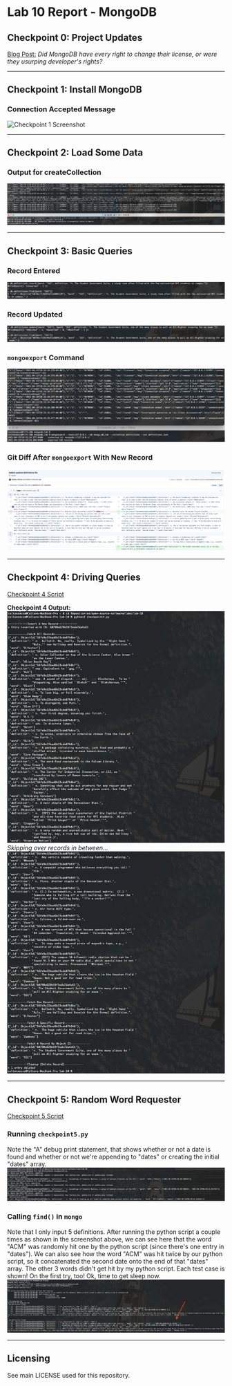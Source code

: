 # Lab 10 Report - MongoDB

## Checkpoint 0: Project Updates
[Blog Post:](https://github.com/Colton-Zecca/open-source-software/wiki/Did-MongoDB-have-every-right-to-change-their-license,-or-were-they-usurping-developer's-rights%3F) _Did MongoDB have every right to change their license, or were they usurping developer's rights?_

---
## Checkpoint 1: Install MongoDB

### Connection Accepted Message
![Checkpoint 1 Screenshot](./screenshots/1.png)

---
## Checkpoint 2: Load Some Data

### Output for createCollection
![Checkpoint 2 Screenshot](./screenshots/2.png)

---
## Checkpoint 3: Basic Queries

### Record Entered
![Checkpoint 3 Record Entered Screenshot](./screenshots/3-recordEntered.png)

### Record Updated
![Checkpoint 3 Record Updated Screenshot](./screenshots/3-recordUpdated.png)

### `mongoexport` Command
![Checkpoint 3 mongoexport Command Screenshot](./screenshots/3-mongoexportCommand.png)

### Git Diff After `mongoexport` With New Record
![Checkpoint 3 Git Diff Screenshot](./screenshots/3-gitdiff.png)

---
## Checkpoint 4: Driving Queries

[Checkpoint 4 Script](./checkpoint4.py)

__Checkpoint 4 Output:__
![Checkpoint 4 Output A](./screenshots/4a.png)
_Skipping over records in between..._
![Checkpoint 4 Output B](./screenshots/4b.png)

---
## Checkpoint 5: Random Word Requester

[Checkpoint 5 Script](./checkpoint5.py)

### Running `checkpoint5.py`
Note the "A" debug print statement, that shows whether or not a date is found and whether or not we're appending to "dates" or creating the initial "dates" array.
![Checkpoint 5 Screenshot A](./screenshots/5a.png)

### Calling `find()` in `mongo`
Note that I only input 5 definitions. After running the python script a couple times as shown in the screenshot above, we can see here that the word "ACM" was randomly hit one by the python script (since there's one entry in "dates"). We can also see how the word "ACM" was hit twice by our python script, so it concatenated the second date onto the end of that "dates" array. The other 3 words didn't get hit by my python script. Each test case is shown! On the first try, too! Ok, time to get sleep now.
![Checkpoint 5 Screenshot B](./screenshots/5b.png)

---
## Licensing
See main LICENSE used for this repository.